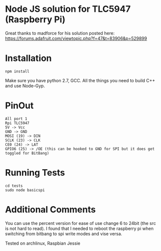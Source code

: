 # Node JS solution for TLC5947 (Raspberry Pi)
Great thanks to madforce for his solution posted here: https://forums.adafruit.com/viewtopic.php?f=47&t=83906&p=529899

# Installation
`npm install`

Make sure you have python 2.7, GCC. All the things you need to build C++ and use Node-Gyp.

# PinOut
```
All port 1
Rpi TLC5947
5V -> Vcc
GND -> GND
MOSI (19) -> DIN
SCLK (23) -> CLK
CE0 (24) -> LAT
GPIO6 (25) -> /OE (this can be hooked to GND for SPI but it does get toggled for BitBang)
```

# Running Tests
```
cd tests
sudo node basicspi
```


# Additional Comments
You can use the percent version for ease of use change 6 to 24bit (the src is not hard to read). I found that I needed to reboot the raspberry pi when switching from bitbang to spi write modes and vise versa.

Tested on archlinux, Raspbian Jessie
